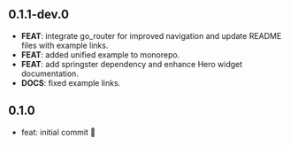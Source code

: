 ## 0.1.1-dev.0

 - **FEAT**: integrate go_router for improved navigation and update README files with example links.
 - **FEAT**: added unified example to monorepo.
 - **FEAT**: add springster dependency and enhance Hero widget documentation.
 - **DOCS**: fixed example links.

## 0.1.0

- feat: initial commit 🎉
